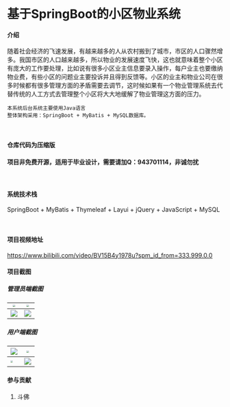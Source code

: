 # 基于SpringBoot的小区物业系统




#### 介绍

随着社会经济的飞速发展，有越来越多的人从农村搬到了城市，市区的人口骤然增多。我国市区的人口越来越多，所以物业的发展速度飞快，这也就意味着整个小区有庞大的工作要处理，比如说有很多小区业主信息要录入操作，每户业主也要缴纳物业费，有些小区的问题业主要投诉并且得到反馈等。小区的业主和物业公司在很多时候都有很多管理方面的矛盾需要去调节，这时候如果有一个物业管理系统去代替传统的人工方式去管理整个小区将大大地缓解了物业管理这方面的压力。

```
本系统后台系统主要使用Java语言
整体架构采用：SpringBoot + MyBatis + MySQL数据库。
```

<br/>

#### 仓库代码为压缩版

#### 项目非免费开源，适用于毕业设计，需要请加Q：943701114，非诚勿扰

<br/>

#### 系统技术栈

SpringBoot + MyBatis + Thymeleaf + Layui +  jQuery + JavaScript +  MySQL 

<br/>

#### 项目视频地址

https://www.bilibili.com/video/BV15B4y1978u?spm_id_from=333.999.0.0

#### 项目截图

##### 管理员端截图

| <img src="https://s1.ax1x.com/2022/10/24/x2cu4S.png" style="zoom:33%;" /> | <img src="https://s1.ax1x.com/2022/10/24/x2cM9g.png" style="zoom:33%;" /> |
| ------------------------------------------------------------ | ------------------------------------------------------------ |
| ![](https://s1.ax1x.com/2022/10/24/x2cQ3Q.png)               | ![](https://s1.ax1x.com/2022/10/24/x2clcj.png)               |



##### 用户端截图

| ![](https://s1.ax1x.com/2022/10/24/x2c8un.png)               | <img src="https://s1.ax1x.com/2022/10/24/x2cmAf.png" style="zoom:33%;" /> |
| ------------------------------------------------------------ | ------------------------------------------------------------ |
| <img src="https://s1.ax1x.com/2022/10/24/x2c1js.png" style="zoom:33%;" /> | ![](https://s1.ax1x.com/2022/10/24/x2cnN8.png)               |



#### 参与贡献

1.  斗佛

